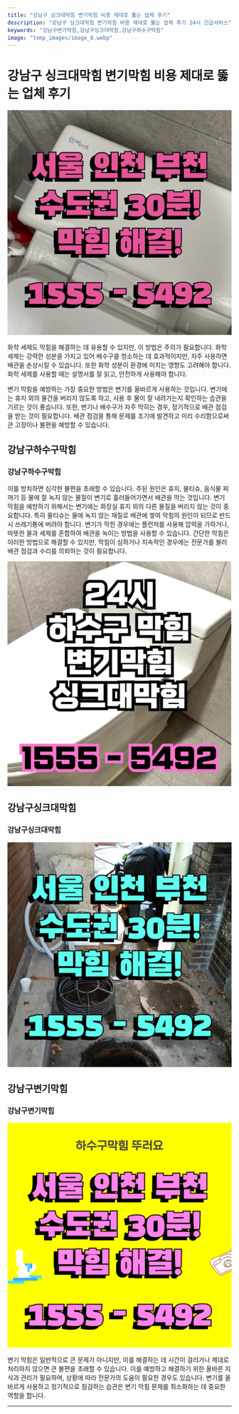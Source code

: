 ```yaml
---
title: "강남구 싱크대막힘 변기막힘 비용 제대로 뚫는 업체 후기"
description: "강남구 싱크대막힘 변기막힘 비용 제대로 뚫는 업체 후기 24시 긴급서비스"
keywords: "강남구변기막힘,강남구싱크대막힘,강남구하수구막힘"
image: "temp_images/image_8.webp"
---
```


# 강남구 싱크대막힘 변기막힘 비용 제대로 뚫는 업체 후기

![강남구하수구막힘](temp_images/image_2.webp) 

화학 세제도 막힘을 해결하는 데 유용할 수 있지만, 이 방법은 주의가 필요합니다. 화학 세제는 강력한 성분을 가지고 있어 배수구를 청소하는 데 효과적이지만, 자주 사용하면 배관을 손상시킬 수 있습니다. 또한 화학 성분이 환경에 미치는 영향도 고려해야 합니다. 화학 세제를 사용할 때는 설명서를 잘 읽고, 안전하게 사용해야 합니다.

변기 막힘을 예방하는 가장 중요한 방법은 변기를 올바르게 사용하는 것입니다. 변기에는 휴지 외의 물건을 버리지 않도록 하고, 사용 후 물이 잘 내려가는지 확인하는 습관을 기르는 것이 좋습니다. 또한, 변기나 배수구가 자주 막히는 경우, 정기적으로 배관 점검을 받는 것이 필요합니다. 배관 점검을 통해 문제를 조기에 발견하고 미리 수리함으로써 큰 고장이나 불편을 예방할 수 있습니다.


## 강남구하수구막힘

### 강남구하수구막힘

이를 방치하면 심각한 불편을 초래할 수 있습니다. 주된 원인은 휴지, 물티슈, 음식물 찌꺼기 등 물에 잘 녹지 않는 물질이 변기로 흘러들어가면서 배관을 막는 것입니다. 변기 막힘을 예방하기 위해서는 변기에는 화장실 휴지 외의 다른 물질을 버리지 않는 것이 중요합니다. 특히 물티슈는 물에 녹지 않는 재질로 배관에 쌓여 막힘의 원인이 되므로 반드시 쓰레기통에 버려야 합니다. 변기가 막힌 경우에는 플런저를 사용해 압력을 가하거나, 따뜻한 물과 세제를 혼합하여 배관을 녹이는 방법을 사용할 수 있습니다. 간단한 막힘은 이러한 방법으로 해결할 수 있지만, 막힘이 심하거나 지속적인 경우에는 전문가를 불러 배관 점검과 수리를 의뢰하는 것이 필요합니다.

![강남구하수구막힘](temp_images/image_3.webp) 



## 강남구싱크대막힘

### 강남구싱크대막힘

![강남구싱크대막힘](temp_images/image_5.webp) 



## 강남구변기막힘

### 강남구변기막힘

![강남구변기막힘](temp_images/image_1.webp) 

  변기 막힘은 일반적으로 큰 문제가 아니지만, 이를 해결하는 데 시간이 걸리거나 제대로 처리하지 않으면 큰 불편을 초래할 수 있습니다. 이를 예방하고 해결하기 위한 올바른 지식과 관리가 필요하며, 상황에 따라 전문가의 도움이 필요한 경우도 있습니다. 변기를 올바르게 사용하고 정기적으로 점검하는 습관은 변기 막힘 문제를 최소화하는 데 중요한 역할을 합니다.

---

